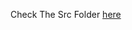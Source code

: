 Check The Src Folder [here](https://github.com/OdebisiidowuSolomon/Frontend-Mentor-Fylo-landing-page-with-dark-theme-and-features-grid/tree/main/src)
